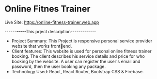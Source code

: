 # Online Fitnes Trainer #

Live Site: https://online-fitness-trainer.web.app

-----------This prject description-------------

- Project Summary: This Project is responsive personal service provider website that works frontend.
- Client features: This website is used for personal online fitness trainer booking. The client 
describes his service details and price for who booking by the website. A user can register the user's 
email and password, then the user booking any package.
- Technology Used: React, React Router, Bootstrap CSS & Firebase.